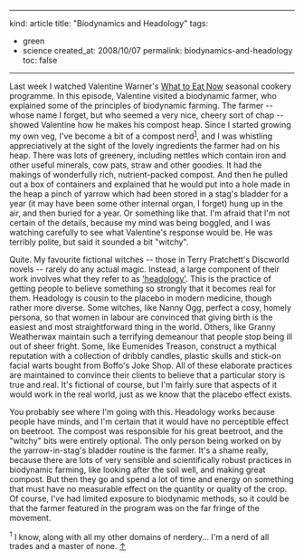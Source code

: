 -----
kind: article
title: "Biodynamics and Headology"
tags:
- green
- science
created_at: 2008/10/07
permalink: biodynamics-and-headology
toc: false
-----

<p>Last week I watched Valentine Warner's <a href="http://www.bbc.co.uk/programmes/b00dvbmx">What to Eat Now</a> seasonal cookery programme. In this episode, Valentine visited a biodynamic farmer, who explained some of the principles of biodynamic farming. The farmer -- whose name I forget, but who seemed a very nice, cheery sort of chap -- showed Valentine how he makes his compost heap. Since I started growing my own veg, I've become a bit of a compost nerd<sup id="r1-71008"><a href="#f1-71008">1</a></sup>, and I was whistling appreciatively at the sight of the lovely ingredients the farmer had on his heap. There was lots of greenery, including nettles which contain iron and other useful minerals, cow pats, straw and other goodies. It had the makings of wonderfully rich, nutrient-packed compost. And then he pulled out a box of containers and explained that he would put into a hole made in the heap a pinch of yarrow which had been stored in a stag's bladder for a year (it may have been some other internal organ, I forget) hung up in the air, and then buried for a year. Or something like that. I'm afraid that I'm not certain of the details, because my mind was being boggled, and I was watching carefully to see what Valentine's response would be. He was terribly polite, but said it sounded a bit "witchy".</p>

<p>Quite. My favourite fictional witches -- those in Terry Pratchett's Discworld novels -- rarely do any actual magic. Instead, a large component of their work involves what they refer to as <a href="http://wiki.lspace.org/wiki/Headology">'headology'</a>. This is the practice of getting people to believe something so strongly that it becomes real for them. Headology is cousin to the placebo in modern medicine, though rather more diverse. Some witches, like Nanny Ogg, perfect a cosy, homely persona, so that women in labour are convinced that giving birth is the easiest and most straightforward thing in the world. Others, like Granny Weatherwax maintain such a terrifying demeanour that people stop being ill out of sheer fright. Some, like Eumenides Treason, construct a mythical reputation with a collection of dribbly candles, plastic skulls and stick-on facial warts bought from Boffo's Joke Shop. All of these elaborate practices are maintained to convince their clients to believe that a particular story is true and real. It's fictional of course, but I'm fairly sure that aspects of it would work in the real world, just as we know that the placebo effect exists.</p>

<p>You probably see where I'm going with this. Headology works because people have minds, and I'm certain that it would have no perceptible effect on beetroot. The compost was responsible for his great beetroot, and the "witchy" bits were entirely optional. The only person being worked on by the yarrow-in-stag's bladder routine is the farmer. It's a shame really, because there are lots of very sensible and scientifically robust practices in biodynamic farming, like looking after the soil well, and making great compost. But then they go and spend a lot of time and energy on something that must have no measurable effect on the quantity or quality of the crop. Of course, I've had limited exposure to biodynamic methods, so it could be that the farmer featured in the program was on the far fringe of the movement.</p>

<p><sup id="f1-71008">1</sup> I know, along with all my other domains of nerdery... I'm a nerd of all trades and a master of none. <a href="#r1-71008">&uarr;</a></p>


